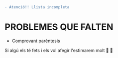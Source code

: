 ```diff
- Atenció!! Llista incompleta
```
# PROBLEMES QUE FALTEN
- Comprovant parèntesis

Si algú els té fets i els vol afegir l'estimarem molt :purple_heart: :yellow_heart:
